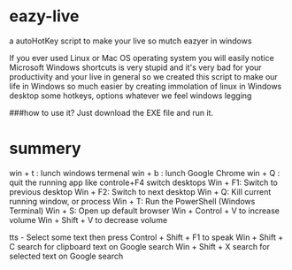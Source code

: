 # eazy-live
 
 a autoHotKey script to make your live so mutch eazyer in windows

If you ever used Linux or Mac OS operating system you will easily notice Microsoft  Windows shortcuts is very stupid and  it's very bad for your productivity and your live in general so we created this script to make our life in Windows so much easier 
by creating immolation of linux in Windows desktop 
some hotkeys,  options whatever we feel windows legging

###how to use it?
Just download the EXE file and run it. 

# summery
win + t : lunch windows termenal
win + b : lunch Google Chrome
win + Q : quit the running app like controle+F4
switch desktops
Win + F1: Switch to previous desktop
Win + F2: Switch to next desktop
Win + Q: Kill current running window, or process
Win + T: Run the PowerShell (Windows Terminal)
Win + S: Open up default browser
Win + Control + V to increase volume
Win + Shift + V to decrease volume

tts - Select some text then press Control + Shift + F1 to speak
Win + Shift + C search for clipboard text on Google search
Win + Shift + X search for selected text on Google search

